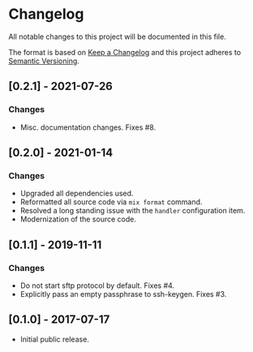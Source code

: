 # Changelog

All notable changes to this project will be documented in this file.

The format is based on [Keep a Changelog](http://keepachangelog.com/en/1.0.0/)
and this project adheres to [Semantic Versioning](http://semver.org/spec/v2.0.0.html).

## [0.2.1] - 2021-07-26

### Changes

- Misc. documentation changes. Fixes #8.

## [0.2.0] - 2021-01-14

### Changes

- Upgraded all dependencies used.
- Reformatted all source code via `mix format` command.
- Resolved a long standing issue with the `handler` configuration
  item.
- Modernization of the source code.

## [0.1.1] - 2019-11-11

### Changes

- Do not start sftp protocol by default. Fixes #4.
- Explicitly pass an empty passphrase to ssh-keygen. Fixes #3.

## [0.1.0] - 2017-07-17

* Initial public release.
